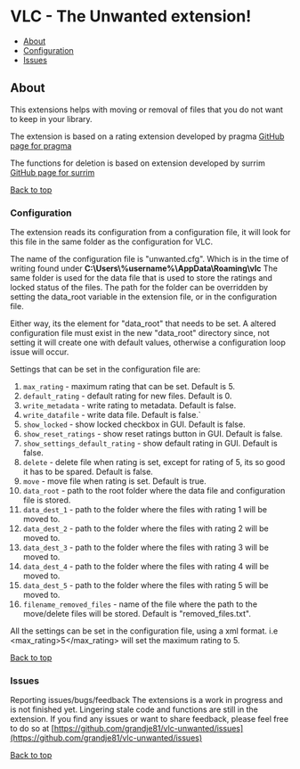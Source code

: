 # VLC - The Unwanted extension!

- [About](#about)
- [Configuration](#configuration)
- [Issues](#issues)

## About

This extensions helps with moving or removal of files that you do not want to keep in your library.

The extension is based on a rating extension developed by pragma
[GitHub page for pragma](https://github.com/pragma-/vlc-ratings)

The functions for deletion is based on extension developed by surrim
[GitHub page for surrim](https://github.com/surrim/vlc-delete)

[Back to top](#about)

### Configuration

The extension reads its configuration from a configuration file, it will look for this file in the same folder as the configuration for VLC.

The name of the configuration file is "unwanted.cfg".
Which is in the time of writing found under **C:\Users\\%username%\AppData\Roaming\vlc**
The same folder is used for the data file that is used to store the ratings and locked status of the files.
The path for the folder can be overridden by setting the data_root variable in the extension file,
or in the configuration file.

Either way, its the element for "data_root" that needs to be set.
A altered configuration file must exist in the new "data_root" directory since, not setting it will create one with default values,
otherwise a configuration loop issue will occur.

Settings that can be set in the configuration file are:

1. `max_rating` - maximum rating that can be set. Default is 5.
2. `default_rating` - default rating for new files. Default is 0.
3. `write_metadata` - write rating to metadata. Default is false.
4. `write_datafile` - write data file. Default is false.`
5. `show_locked` - show locked checkbox in GUI. Default is false.
6. `show_reset_ratings` - show reset ratings button in GUI. Default is false.
7. `show_settings_default_rating` - show default rating in GUI. Default is false.
8. `delete` - delete file when rating is set, except for rating of 5, its so good it has to be spared. Default is false.
9. `move` - move file when rating is set. Default is true.
10. `data_root` - path to the root folder where the data file and configuration file is stored.
11. `data_dest_1` - path to the folder where the files with rating 1 will be moved to.
12. `data_dest_2` - path to the folder where the files with rating 2 will be moved to.
13. `data_dest_3` - path to the folder where the files with rating 3 will be moved to.
14. `data_dest_4` - path to the folder where the files with rating 4 will be moved to.
15. `data_dest_5` - path to the folder where the files with rating 5 will be moved to.
16. `filename_removed_files` - name of the file where the path to the move/delete files will be stored. Default is "removed_files.txt".

All the settings can be set in the configuration file, using a xml format.
i.e <max_rating>5</max_rating> will set the maximum rating to 5.

[Back to top](#about)

### Issues

Reporting issues/bugs/feedback
The extensions is a work in progress and is not finished yet.
Lingering stale code and functions are still in the extension.
If you find any issues or want to share feedback, please feel free to do so at
[https://github.com/grandje81/vlc-unwanted/issues](https://github.com/grandje81/vlc-unwanted/issues)

[Back to top](#about)
